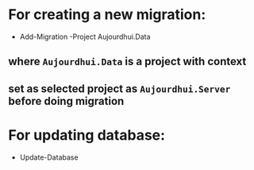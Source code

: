 ﻿# For creating a new migration:
- Add-Migration <Name> -Project Aujourdhui.Data

## where `Aujourdhui.Data` is a project with context
## set as selected project as `Aujourdhui.Server` before doing migration

# For updating database:
- Update-Database
